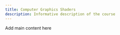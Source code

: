 ```yaml
---
title: Computer Graphics Shaders
description: Informative description of the course
---
```


Add main content here